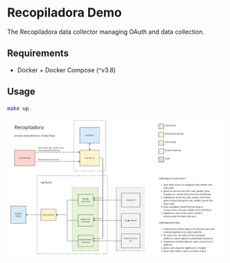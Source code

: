 # Recopiladora Demo

The Recopiladora data collector managing OAuth and data collection.

## Requirements
- Docker + Docker Compose (^v3.8)

## Usage

```bash
make up
```


![Recopiladora system diagram](./readme_assets/architecture_diagram.png)